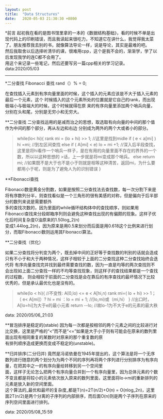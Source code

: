 ```yaml
---
layout: post
title:  "Data Structures"
date:   2020-05-03 21:30:30 +0800
---
```


*前言
    起初我在看的是图书馆里拿的一本的《数据结构基础》，看的时候不单是出现代码上的印刷错误，而且我读起来很吃力，不知道它在讲什么，我觉得我太菜了。朋友推荐我去别的书，就像算法导论一样，说是导论，其实是最难的吧。   
    然后我取舍以后选择听清华的课，很难用cpp，这个是我不会的，渐渐学，学了以后发现我学的连C都不会用了。   
    用这个来记录一些笔记，然后还要写另一篇cpp相关的学习记录。   
                data:2020/05/03
 
 ---
 
 *二分查找
Fibonacci 查找
rand（）% = 0;

在查找插入元素到有序向量里面的时候，这个插入的元素应该是不大于插入元素的最后一个元素，这个
时候插入的这个元素所处的位置就是它自己的rank，而出现极端小与极端大的时候，这个时候就得在原
来的有序向量里添加两个哨兵向量，分别在头和尾，分别是无穷小和无穷大。

**二分查找
二分查找运用的是减而治之的思想，取选取有向向量的中间的那个值作为中间的那个部分，再从左边和右边
分别成为两外的两个大或者小的部分。

>while(lo< hi){
>	rank mi = (lo + hi) >> 1;	//这里是找到midle
>	if ( e < a[mi] ) hi =mi;	//到左区间查找
>	else if ( A[mi] < e) lo = mi +1;	//深入后半段查找，这里是将hi看作一个哨兵一样子，是在有用的向量里面不存在的界外的一个数，所以以这种思想的  >话，上一步就是将mi变成那个哨兵。
>	else return mi;	//如果既不是大于也不是小于则就是相等这种清苦，返回mi，为什么要都用小于呢，则是为了避免人为的识别错误
>}

**Fibonacci查找

Fibonacci数是黄金分割数，如果是按照二分查找法去查找数，每一次分割下来是将有序数列分半，则查找看似是一个三角形的很有美感的对称，但是偏向于后半部分的数列来说是需要额外   
多的查找次数的，因为里面的while循环结构体中的查找顺序，则如果用Fibonacci查找来分段邮箱序列则会避免这种查找出现的有偏颇的现象。这样子优化后时间复杂度O油原来的1.50log_2(n)   
变成1.44log_2(n)，因为原来是用0.5来划分而后面是用0.618这个比例来进行划分，而取Fibonacci数则运用其Fibonacci算法。

**二分查找（优化）

如果二分查找将分判变为两个，既去掉中间的正好等于查找数的判别的话就会造成只有不小于和大于两种情况，这样子相较于上面的二分查找这种二分查找始终会迭代将  有序向量查找完并找到最终需要查找的数，因为一直是均等的两次查找则不会出现如上面二分查找一样的不均等查找现象，则这样子的查找结果都是一个查找的过程数，  则会相较于前面的二分查找是会在靠后的有序查找的最坏情况下比较优秀的，但是承认最优化也是没有的。
>while(lo < hi){  //不变性: A[0,lo) <= e < A[hi,n)
>    rank mi=( lo + hi) >> 1；
>    （ e< A[mi]）? hi = mi ：lo = mi + 1; //[lo,mi)或（mi,hi）
>    } //出口时，A[lo=hi]为大于e的最小元素
>    return --lo; //故lo-1为不大于e的元素的最大秩

data: 2020/05/06_21:03

**冒泡排序是稳定的(stable)
因为每一次都是按相邻的两个元素之间的比较进行对比交换，这里是严格的“<”而不是“<=”如果是大于小于则有可能会在原来的数列里面出现有相同重复的某数时对原来的那个重复数的原   
有排列顺序造成更换而变成不稳定的(unstable)。

**归并排序(二分归并)
竟然是冯诺依曼在1945年提出的，这个算法是将一个无序数列进行随意的两个划分为为两个不同的序列再将两个序列进行分别排序为有序向量，在把其中之一的有序向量给转移到另一个空间里   
面，这样子无论怎么把两个有序向量合并到一个有序向量里，因为总体元素的个数不变且都是将较小的元素依次放入原来的数列里面，这里面将lo->mi的重新排列的元素是放入新的空间里面。   
这个算法的_最优和最坏的复杂度_都是T(n)=2T(n/2)+O(n) = O(nlog_2n)，这里面2T(n/2)是两个分离的子序列的内部排序，而后面O(n)则是两个子序列在原来的序列空间里面进行排列。

data: 2020/05/08_15:59
